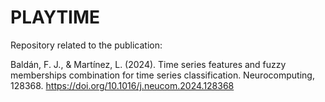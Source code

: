 # PLAYTIME

Repository related to the publication:

Baldán, F. J., & Martínez, L. (2024). Time series features and fuzzy memberships combination for time series classification. Neurocomputing, 128368. https://doi.org/10.1016/j.neucom.2024.128368